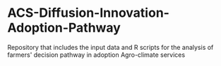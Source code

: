 # ACS-Diffusion-Innovation-Adoption-Pathway
Repository that includes the input data and R scripts for the analysis of farmers' decision pathway in adoption Agro-climate services
